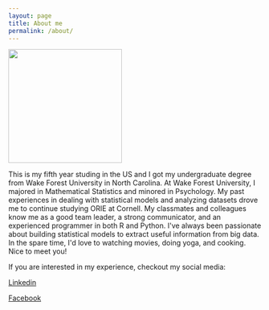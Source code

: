 ```yaml
---
layout: page
title: About me
permalink: /about/
---
```


<img title="" src="https://yushiqi1999.github.io/testblog/WechatIMG74.jpeg" alt="" width="226" data-align="center">

This is my fifth year studing in the US and I got my undergraduate degree from Wake Forest University in North Carolina. At Wake Forest University, I majored in Mathematical Statistics and minored in Psychology. My past experiences in dealing with statistical models and analyzing datasets drove me to continue studying ORIE at Cornell. My classmates and colleagues know me as a good team leader, a strong communicator, and an experienced programmer in both R and Python. I've always been passionate about building statistical models to extract useful information from big data. In the spare time, I'd love to watching movies, doing yoga, and cooking. Nice to meet you!

If you are interested in my experience, checkout my social media:

[Linkedin](http://www.linkedin.com/in/nikkyyu)

[Facebook](https://www.facebook.com/profile.php?id=100072742084776)
